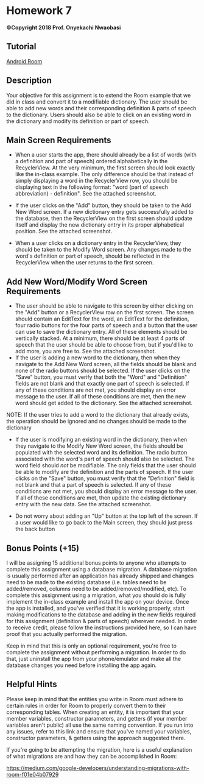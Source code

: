 # Homework 7
**©Copyright 2018 Prof. Onyekachi Nwaobasi**

## Tutorial
[Android Room](https://codelabs.developers.google.com/codelabs/android-room-with-a-view/#0)

## Description

Your objective for this assignment is to extend the Room example that we did in class and convert it to a modifiable dictionary. The user should be able to add new words and their corresponding definition & parts of speech to the dictionary. Users should also be able to click on an existing word in the dictionary and modify its definition or part of speech.

## Main Screen Requirements

* When a user starts the app, there should already be a list of words (with a definition and part of speech) ordered alphabetically in the RecyclerView. At the very minimum, the first screen should look exactly like the in-class example. The only difference should be that instead of simply displaying a word in the RecyclerView row, you should be displaying text in the following format: "word (part of speech abbreviation) - definition". See the attached screenshot.

* If the user clicks on the "Add" button, they should be taken to the Add New Word screen. If a new dictionary entry gets successfully added to the database, then the RecyclerView on the first screen should update itself and display the new dictionary entry in its proper alphabetical position. See the attached screenshot.

* When a user clicks on a dictionary entry in the RecyclerView, they should be taken to the Modify Word screen. Any changes made to the word's definition or part of speech, should be reflected in the RecyclerView when the user returns to the first screen.

## Add New Word/Modify Word Screen Requirements

* The user should be able to navigate to this screen by either clicking on the "Add" button or a RecyclerView row on the first screen. The screen should contain an EditText for the word, an EditText for the definition, four radio buttons for the four parts of speech and a button that the user can use to save the dictionary entry. All of these elements should be vertically stacked. At a minimum, there should be at least 4 parts of speech that the user should be able to choose from, but if you'd like to add more, you are free to. See the attached screenshot.
* If the user is adding a new word to the dictionary, then when they navigate to the Add New Word screen, all the fields should be blank and none of the radio buttons should be selected. If the user clicks on the "Save" button, you must verify that both the "Word" and "Definition" fields are not blank and that exactly one part of speech is selected. If any of these conditions are not met, you should display an error message to the user. If all of these conditions are met, then the new word should get added to the dictionary. See the attached screenshot. 

NOTE: If the user tries to add a word to the dictionary that already exists, the operation should be ignored and no changes should be made to the dictionary

* If the user is modifying an existing word in the dictionary, then when they navigate to the Modify New Word screen, the fields should be populated with the selected word and its definition. The radio button associated with the word's part of speech should also be selected. The word field should *not* be modifiable. The only fields that the user should be able to modify are the definition and the parts of speech. If the user clicks on the "Save" button, you must verify that the "Definition" field is not blank and that a part of speech is selected. If any of these conditions are not met, you should display an error message to the user. If all of these conditions are met, then update the existing dictionary entry with the new data. See the attached screenshot.

* Do not worry about adding an "Up" button at the top left of the screen. If a user would like to go back to the Main screen, they should just press the back button

## Bonus Points (+15)

I will be assigning 15 additional bonus points to anyone who attempts to complete this assignment using a database migration. A database migration is usually performed after an application has already shipped and changes need to be made to the existing database (i.e. tables need to be added/removed, columns need to be added/removed/modified, etc). To complete this assignment using a migration, what you should do is fully implement the in-class example and install the app on your device. Once the app is installed, and you've verified that it is working properly, start making modifications to the database and adding in the new fields required for this assignment (definition & parts of speech) wherever needed. In order to receive credit, please follow the instructions provided here, so I can have proof that you actually performed the migration. 

Keep in mind that this is only an optional requirement, you're free to complete the assignment without performing a migration. In order to do that, just uninstall the app from your phone/emulator and make all the database changes you need before installing the app again.

## Helpful Hints

Please keep in mind that the entities you write in Room must adhere to certain rules in order for Room to properly convert them to their corresponding tables. When creating an entity, it is important that your member variables, constructor parameters, and getters (if your member variables aren't public) all use the same naming convention. If you run into any issues, refer to this link and ensure that you've named your variables, constructor parameters, & getters using the approach suggested there.

If you're going to be attempting the migration, here is a useful explanation of what migrations are and how they can be accomplished in Room: 

https://medium.com/google-developers/understanding-migrations-with-room-f01e04b07929